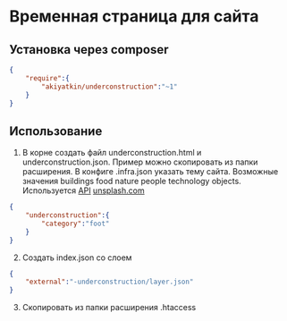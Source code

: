 # Временная страница для сайта

## Установка через composer

```json
{
	"require":{
		"akiyatkin/underconstruction":"~1"
	}
}
```

## Использование
1. В корне создать файл underconstruction.html и underconstruction.json. Пример можно скопировать из папки расширения. В конфиге .infra.json указать тему сайта. Возможные значения buildings food nature people technology objects. Используется [API](https://source.unsplash.com) [unsplash.com](https://unsplash.com)

```json
{
	"underconstruction":{
		"category":"foot"
	}
}
```

2. Создать index.json со слоем

```json
{
	"external":"-underconstruction/layer.json"
}
```

3. Скопировать из папки расширения .htaccess